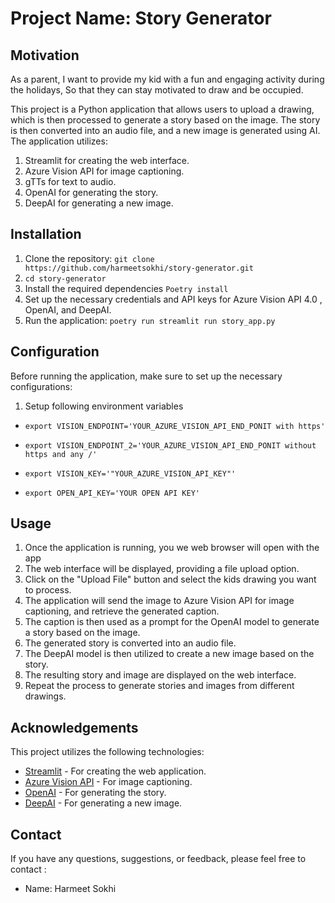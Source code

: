 # Project Name: Story Generator

## Motivation
As a parent, I want to provide my kid with a fun and engaging activity during the holidays, So that they can stay motivated to draw and be occupied.

This project is a Python application that allows users to upload a drawing, which is then processed to generate a story based on the image. The story is then converted into an audio file, and a new image is generated using AI. The application utilizes:

1. Streamlit for creating the web interface.
2. Azure Vision API for image captioning.
3. gTTs for text to audio.
4. OpenAI for generating the story.
5. DeepAI for generating a new image.

## Installation

1. Clone the repository: `git clone https://github.com/harmeetsokhi/story-generator.git`
2. `cd story-generator`
3. Install the required dependencies `Poetry install`
4. Set up the necessary credentials and API keys for Azure Vision API 4.0 , OpenAI, and DeepAI.  
6. Run the application: `poetry run streamlit run story_app.py`

## Configuration
Before running the application, make sure to set up the necessary configurations:

1. Setup following environment variables 

- `export VISION_ENDPOINT='YOUR_AZURE_VISION_API_END_PONIT with https'`

- `export VISION_ENDPOINT_2='YOUR_AZURE_VISION_API_END_PONIT without https and any /'`

- `export VISION_KEY='"YOUR_AZURE_VISION_API_KEY"'`

- `export OPEN_API_KEY='YOUR OPEN API KEY'`

## Usage

1. Once the application is running, you we  web browser will open with the app 
2. The web interface will be displayed, providing a file upload option.
3. Click on the "Upload File" button and select the kids drawing you want to process.
4. The application will send the image to Azure Vision API for image captioning, and retrieve the generated caption.
5. The caption is then used as a prompt for the OpenAI model to generate a story based on the image.
6. The generated story is converted into an audio file.
7. The DeepAI model is then utilized to create a new image based on the story.
8. The resulting story and image are displayed on the web interface.
9. Repeat the process to generate stories and images from different drawings.

## Acknowledgements

This project utilizes the following technologies:

- [Streamlit](https://www.streamlit.io/) - For creating the web application.
- [Azure Vision API](https://learn.microsoft.com/en-us/azure/cognitive-services/computer-vision/how-to/call-analyze-image-40?tabs=rest#select-the-image-to-analyze) - For image captioning.
- [OpenAI](https://platform.openai.com/account/api-keys/) - For generating the story.
- [DeepAI](https://deepai.org/) - For generating a new image.

## Contact

If you have any questions, suggestions, or feedback, please feel free to contact :
- Name: Harmeet Sokhi 
